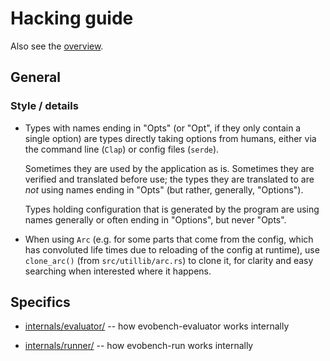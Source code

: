 # Hacking guide

Also see the [overview](overview.md).

## General

### Style / details

* Types with names ending in "Opts" (or "Opt", if they only contain a
  single option) are types directly taking options from humans, either
  via the command line (`Clap`) or config files (`serde`).
  
  Sometimes they are used by the application as is. Sometimes they are
  verified and translated before use; the types they are translated to
  are *not* using names ending in "Opts" (but rather, generally,
  "Options").
  
  Types holding configuration that is generated by the program are
  using names generally or often ending in "Options", but never "Opts".

* When using `Arc` (e.g. for some parts that come from the config,
  which has convoluted life times due to reloading of the config at
  runtime), use `clone_arc()` (from `src/utillib/arc.rs`) to clone it,
  for clarity and easy searching when interested where it happens.

## Specifics

* [internals/evaluator/](internals/evaluator/index.md) -- how evobench-evaluator works internally

* [internals/runner/](internals/runner/index.md) -- how evobench-run works internally

